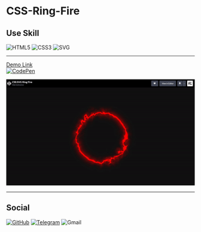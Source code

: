 # CSS-Ring-Fire

## Use Skill

![HTML5](https://img.shields.io/badge/html5-%23E34F26.svg?style=for-the-badge&logo=html5&logoColor=white)
![CSS3](https://img.shields.io/badge/css3-%231572B6.svg?style=for-the-badge&logo=css3&logoColor=white)
![SVG](https://img.shields.io/badge/SVG-%23ED760E.svg?style=for-the-badge&logo=SVG&logoColor=white)

---

[Demo Link <br>![CodePen](https://img.shields.io/badge/Codepen-000000?style=for-the-badge&logo=codepen&logoColor=white)](https://codepen.io/AlexGolovanov/pen/VwQNjaM)

![image-ring.gif](readme/ring.gif)

---

## Social

[![GitHub](https://img.shields.io/badge/github-%23121011.svg?style=for-the-badge&logo=github&logoColor=white)](https://codepen.io/AlexGolovanov/pen/VwQNjaM)
[![Telegram](https://img.shields.io/badge/Telegram-2CA5E0?style=for-the-badge&logo=telegram&logoColor=white)](https://codepen.io/AlexGolovanov/pen/VwQNjaM)
![Gmail](https://img.shields.io/badge/Gmail-D14836?style=for-the-badge&logo=gmail&logoColor=white)
